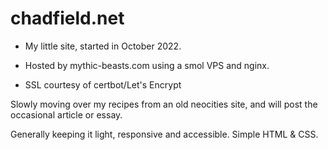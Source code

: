 # chadfield.net

* My little site, started in October 2022.

* Hosted by mythic-beasts.com using a smol VPS and nginx. 

* SSL courtesy of certbot/Let's Encrypt

Slowly moving over my recipes from an old neocities site, and will post the occasional article or essay.

Generally keeping it light, responsive and accessible. Simple HTML & CSS.
